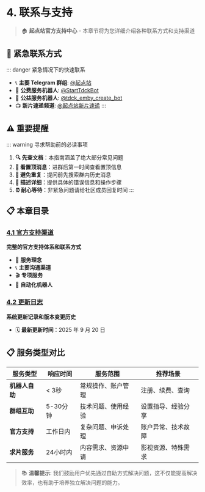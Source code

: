 # 4. 联系与支持

> 🏠 **起点站官方支持中心** - 本章节将为您详细介绍各种联系方式和支持渠道

## 🚨 紧急联系方式

::: danger 紧急情况下的快速联系
- 📞 **主要 Telegram 群组**: [@起点站](https://t.me/tdckemby)
- 🤖 **公费服务机器人**: [@StartTdckBot](https://t.me/StartTdckBot)
- 🤖 **公益服务机器人**: [@tdck_emby_create_bot](https://t.me/tdck_emby_create_bot)
- 📺 **新片速递频道**: [@起点站新片速递](https://t.me/+m8i8CVo-8-U2ODA1)
:::

## ⚠️ 重要提醒

::: warning 寻求帮助前的必读事项
1. **🔍 先查文档**：本指南涵盖了绝大部分常见问题
2. **📌 看置顶消息**：进群后第一时间查看置顶信息
3. **🚫 避免重复**：提问前先搜索群内历史消息
4. **💬 描述详细**：提供具体的错误信息和操作步骤
5. **⏰ 耐心等待**：非紧急问题请给社区成员回复时间
:::

## 📋 本章目录

### [4.1 官方支持渠道](./1-official-support-channels.md)
**完整的官方支持体系和联系方式**

- 🎯 **服务理念**
- 📞 **主要沟通渠道**
- 🎬 **专项服务**
- 🤖 **自动化机器人**

### [4.2 更新日志](./2-update-log.md)
**系统更新记录和版本变更历史**

- 🗓️ **最新更新时间**：2025 年 9 月 20 日

## 📋 服务类型对比

| 服务类型 | 响应时间 | 服务范围 | 推荐场景 |
|---------|---------|----------|----------|
| **机器人自助** | < 3秒 | 常规操作、账户管理 | 注册、续费、查询 |
| **群组互助** | 5-30分钟 | 技术问题、使用经验 | 设置指导、经验分享 |
| **官方支持** | 工作日内 | 复杂问题、申诉处理 | 账户异常、技术故障 |
| **求片服务** | 24小时内 | 内容需求、资源申请 | 影视资源、特殊需求 |

> 📚 **温馨提示**: 我们鼓励用户优先通过自助方式解决问题，这不仅能提高解决效率，也有助于培养独立解决问题的能力。
